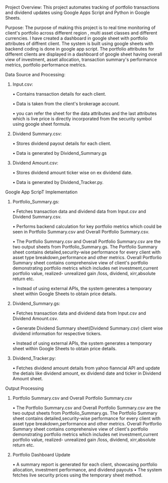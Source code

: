 Project Overview:
This project automates tracking of portfolio transactions and dividend updates using Google Apps Script and Python in Google Sheets.


Purpose:
The purpose of making this project is to real time monitoring of client's portfolio across different region , multi asset classes and different currencies. I have created a dashboard in google sheet with portfolio attributes of diffrent client. The system is built using google sheets with backend coding is done in google app script. The portfolio attributes for different clients are displayed in a dashboard of google sheet having overall view of investment, asset allocation, transaction summary's performance metrics, portfolio performance metrics.

Data Source and Processing:

1. Input.csv:
   
   • Contains transaction details for each client.
   
   • Data is taken from the client's brokerage account.
   
   • you can refer the sheet for the data attributes and the last attributes which is live price is directly 
     incorporated from the security symbol using google sheet formula.


2. Dividend Summary.csv:
   
   • Stores dividend payout details for each client.
   
   • Data is generated by Dividend_Summary.gs


2. Dividend Amount.csv:
   
   • Stores dividend amount ticker wise on ex dividend date.
   
   • Data is generated by Dividend_Tracker.py.


   


Google App ScripT Implementation 

1. Portfolio_Summary.gs:
   
   • Fetches transaction data and dividend data from Input.csv and Dividend Summary.csv.
   
   • Performs backend calculation for key portfolio metrics which could be seen in Portfolio Summary.csv and 
     Overall Portfolio Summary.csv.
   
   • The Portfolio Summary.csv and Overall Portfolio Summary.csv are the two output sheets from 
     Portfolio_Summary.gs. The Portfolio Summary sheet contains detailed,security-wise performance for every 
     client with asset type breakdown,performance and other metrics. Overall Portforlio Summary sheet contains 
     comprehensive view of client's portfolio demonstrating portfolio metrics which includes net 
     investment,current portfolio value, realized- unrealized gain /loss, dividend, xirr,absolute return etc.

    • Instead of using external APIs, the system generates a temporary sheet within Google Sheets to obtain price details.
   
   

3. Dividend_Summary.gs:
   
   • Fetches transaction data and dividend data from Input.csv and Dividend Amount.csv.
   
   • Generate Dividend Summary sheet(Dividend Summary.csv) client wise dividend information for respective tickers.

   • Instead of using external APIs, the system generates a temporary sheet within Google Sheets to obtain price details.

4. Dividend_Tracker.py:
   
   • Fetches dividend amount details from yahoo fianncial API and update the detials like dividend amount, ex dividend date and ticker in Dividend Amount sheet. 


Output Processing

1. Portfolio Summary.csv and Overall Portfolio Summary.csv

   • The Portfolio Summary.csv and Overall Portfolio Summary.csv are the two output sheets from 
     Portfolio_Summary.gs. The Portfolio Summary sheet contains detailed,security-wise performance for every 
     client with asset type breakdown,performance and other metrics. Overall Portforlio Summary sheet contains 
     comprehensive view of client's portfolio demonstrating portfolio metrics which includes net 
     investment,current portfolio value, realized- unrealized gain /loss, dividend, xirr,absolute return etc.
   
2. Portfolio Dashboard Update

   • A summary report is generated for each client, showcasing portfolio allocation, investment performance, and dividend payouts 
   • The system fetches live security prices using the temporary sheet method.


   


